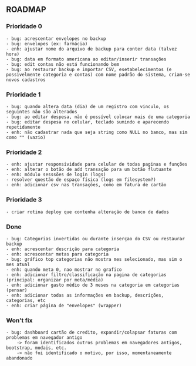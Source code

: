 ## ROADMAP

### Prioridade 0
    
    - bug: acrescentar envelopes no backup
    - bug: envelopes (ex: farmácia)
    - enh: ajustar nome do arquivo de backup para conter data (talvez hora)
    - bug: data em formato americana ao editar/inserir transações
    - bug: edit contas não está funcionando bem
    - bug: ao restaurar backup e importar CSV, esetabelecimentos (e possivelmente categoria e contas) com nome padrão do sistema, criam-se novos cadastros

### Prioridade 1
    - bug: quando altera data (dia) de um registro com vinculo, os seguintes não são alterados
    - bug: ao editar despesa, não é possível colocar mais de uma categoria
    - bug: editar despesa no celular, teclado sumindo e aparecendo repetidamente
    - enh: não cadastrar nada que seja string como NULL no banco, mas sim como "" (vazio)

### Prioridade 2
    - enh: ajustar responsividade para celular de todas paginas e funções
    - enh: alterar o botão de add transação para um botão flutuante
    - enh: módulo sesssões de login (logs)
    - resolver questão de espaço física (logs em filesystem?)
    - enh: adicionar csv nas transações, como em fatura de cartão

### Prioridade 3
    - criar rotina deploy que contenha alteração de banco de dados


### Done
    - bug: Categorias invertidas ou durante inserçao do CSV ou restaurar backup
    - enh: acrescentar descrição para categoria
    - enh: acrescentar metas para categoria
    - bug: gráfico top categorias não mostra mes selecionado, mas sim o mes atual
    - enh: quando meta 0, nao mostrar no grafico
    - enh: adicionar filtro/classificação na pagina de categorias (principal: organizar por meta/média)
    - enh: adicionar gasto médio de 3 meses na categoria em categorias (pensar)
    - enh: adicionar todas as informações em backup, descrições, categorias, etc
    - enh: criar página de "envelopes" (wrapper)


### Won't fix
    - bug: dashboard cartão de credito, expandir/colapsar faturas com problemas em navegador antigo
        -> foram identificados outros problemas em navegadores antigos, bootstrap, modais, etc.
        -> não foi identificado o motivo, por isso, momentaneamente abandonado